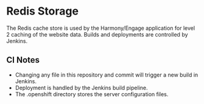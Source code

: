 #  Redis Storage
The Redis cache store is used by the Harmony/Engage application for level 2 caching of the website data. Builds and deployments are controlled by Jenkins.

## CI Notes

- Changing any file in this repository and commit will trigger a new build in Jenkins.
- Deployment is handled by the Jenkins build pipeline.
- The .openshift directory stores the server configuration files.